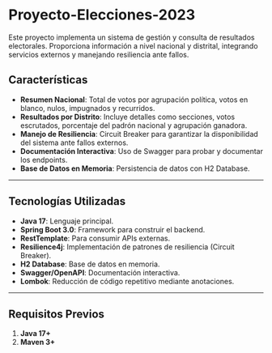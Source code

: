 # Proyecto-Elecciones-2023
Este proyecto implementa un sistema de gestión y consulta de resultados electorales. Proporciona información a nivel nacional y distrital, integrando servicios externos y manejando resiliencia ante fallos.

## **Características**
- **Resumen Nacional**: Total de votos por agrupación política, votos en blanco, nulos, impugnados y recurridos.
- **Resultados por Distrito**: Incluye detalles como secciones, votos escrutados, porcentaje del padrón nacional y agrupación ganadora.
- **Manejo de Resiliencia**: Circuit Breaker para garantizar la disponibilidad del sistema ante fallos externos.
- **Documentación Interactiva**: Uso de Swagger para probar y documentar los endpoints.
- **Base de Datos en Memoria**: Persistencia de datos con H2 Database.

---

## **Tecnologías Utilizadas**
- **Java 17**: Lenguaje principal.
- **Spring Boot 3.0**: Framework para construir el backend.
- **RestTemplate**: Para consumir APIs externas.
- **Resilience4j**: Implementación de patrones de resiliencia (Circuit Breaker).
- **H2 Database**: Base de datos en memoria.
- **Swagger/OpenAPI**: Documentación interactiva.
- **Lombok**: Reducción de código repetitivo mediante anotaciones.

---

## **Requisitos Previos**
1. **Java 17+**
2. **Maven 3+**
